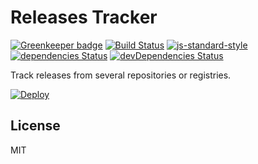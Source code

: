 # Releases Tracker

[![Greenkeeper badge](https://badges.greenkeeper.io/Gerhut/releases-tracker.svg)](https://greenkeeper.io/)
[![Build Status](https://travis-ci.org/Gerhut/releases-tracker.svg?branch=master)](https://travis-ci.org/Gerhut/releases-tracker)
[![js-standard-style](https://img.shields.io/badge/code%20style-standard-brightgreen.svg)](http://standardjs.com/)
[![dependencies Status](https://david-dm.org/Gerhut/releases-tracker/status.svg)](https://david-dm.org/Gerhut/releases-tracker)
[![devDependencies Status](https://david-dm.org/Gerhut/releases-tracker/dev-status.svg)](https://david-dm.org/Gerhut/releases-tracker?type=dev)

Track releases from several repositories or registries.

[![Deploy](https://www.herokucdn.com/deploy/button.svg)](https://heroku.com/deploy)

## License

MIT
